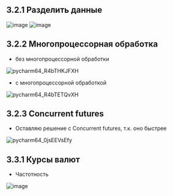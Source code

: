 ## 3.2.1 Разделить данные

![image](https://user-images.githubusercontent.com/60822244/206732408-60a4127a-85fa-415b-883f-1892687604e1.png)
![image](https://user-images.githubusercontent.com/60822244/206737405-3da0bfd0-624d-4981-9fda-5a2450312998.png)

## 3.2.2 Многопроцессорная обработка
- без многопроцессорной обработки

![pycharm64_R4bTHKJFXH](https://user-images.githubusercontent.com/60822244/206770183-081d84d7-72c1-4c73-8ac4-0a0c2fac4527.png)
- с многопроцессорной обработкой

![pycharm64_R4bTETQvXH](https://user-images.githubusercontent.com/60822244/206770144-4b69344e-dad4-4d0e-a858-3a2f9bc71b02.png)

## 3.2.3 Concurrent futures
- Оставляю решение с Concurrent futures, т.к. оно быстрее

![pycharm64_0jsEEVsEfy](https://user-images.githubusercontent.com/60822244/206780664-a45169c9-b910-4c84-9750-ef74d541bece.png)

## 3.3.1 Курсы валют
- Частотность

![image](https://user-images.githubusercontent.com/60822244/208971211-3e690cd0-0dc2-4f95-9c59-accbb62ebbd9.png)

